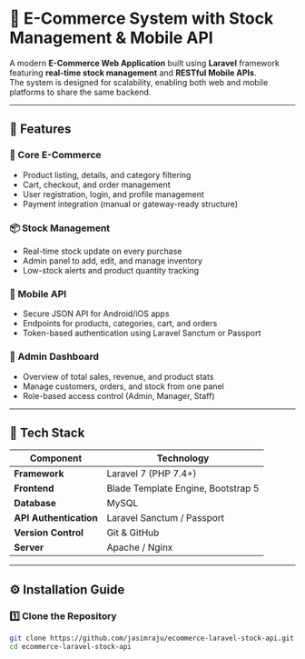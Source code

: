 # 🛒 E-Commerce System with Stock Management & Mobile API

A modern **E-Commerce Web Application** built using **Laravel** framework featuring **real-time stock management** and **RESTful Mobile APIs**.  
The system is designed for scalability, enabling both web and mobile platforms to share the same backend.

---

## 🚀 Features

### 🏪 Core E-Commerce
- Product listing, details, and category filtering  
- Cart, checkout, and order management  
- User registration, login, and profile management  
- Payment integration (manual or gateway-ready structure)  

### 📦 Stock Management
- Real-time stock update on every purchase  
- Admin panel to add, edit, and manage inventory  
- Low-stock alerts and product quantity tracking  

### 📱 Mobile API
- Secure JSON API for Android/iOS apps  
- Endpoints for products, categories, cart, and orders  
- Token-based authentication using Laravel Sanctum or Passport  

### 🧩 Admin Dashboard
- Overview of total sales, revenue, and product stats  
- Manage customers, orders, and stock from one panel  
- Role-based access control (Admin, Manager, Staff)

---

## 🧰 Tech Stack

| Component | Technology |
|------------|-------------|
| **Framework** | Laravel 7 (PHP 7.4+) |
| **Frontend** | Blade Template Engine, Bootstrap 5 |
| **Database** | MySQL |
| **API Authentication** | Laravel Sanctum / Passport |
| **Version Control** | Git & GitHub |
| **Server** | Apache / Nginx |

---

## ⚙️ Installation Guide

### 1️⃣ Clone the Repository
```bash
git clone https://github.com/jasimraju/ecommerce-laravel-stock-api.git
cd ecommerce-laravel-stock-api
